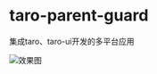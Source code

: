 # taro-parent-guard
集成taro、taro-ui开发的多平台应用

![效果图](https://upload-images.jianshu.io/upload_images/1009301-b1c5275f869826dd.gif?imageMogr2/auto-orient/strip)

